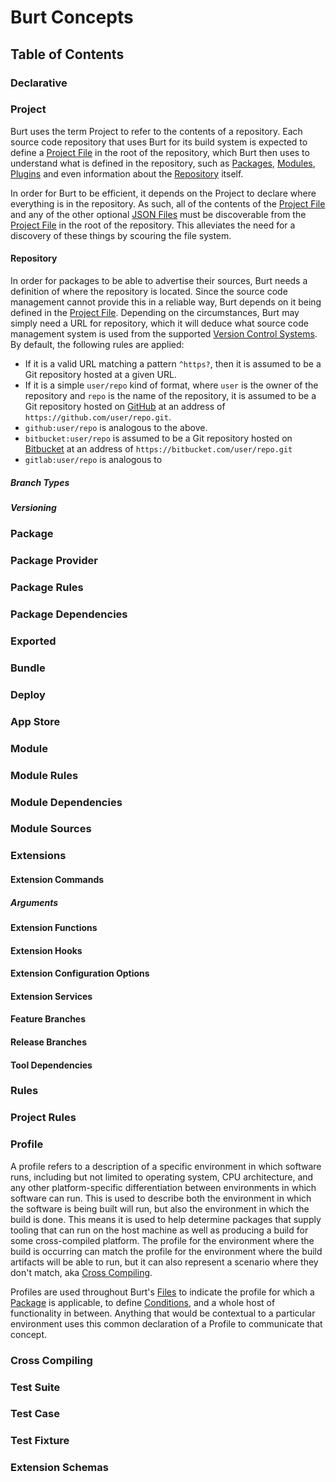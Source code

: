 # Burt Concepts <!-- omit in toc -->

## Table of Contents <!-- omit in toc -->

### Declarative

### Project

Burt uses the term Project to refer to the contents of a repository. Each source code repository that uses
Burt for its build system is expected to define a [Project File](./JSON.md#project-file) in the root of the
repository, which Burt then uses to understand what is defined in the repository, such as
[Packages](#package), [Modules](#module), [Plugins](#plugin) and even information about the
[Repository](#repository) itself.

In order for Burt to be efficient, it depends on the Project to declare where everything is in the repository.
As such, all of the contents of the [Project File](./JSON.md#project-file) and any of the other optional [JSON
Files](./JSON.md#files) must be discoverable from the [Project File](./JSON.md#project-file) in the root of
the repository. This alleviates the need for a discovery of these things by scouring the file system.

#### Repository

In order for packages to be able to advertise their sources, Burt needs a definition of where the repository
is located. Since the source code management cannot provide this in a reliable way, Burt depends on it being
defined in the [Project File](./JSON.md#project). Depending on the circumstances, Burt may simply need a URL
for repository, which it will deduce what source code management system is used from the supported [Version
Control Systems](./Compatibility#version-control-systems). By default, the following rules are applied:

- If it is a valid URL matching a pattern `^https?`, then it is assumed to be a Git repository hosted at a
  given URL.
- If it is a simple `user/repo` kind of format, where `user` is the owner of the repository and `repo` is the
  name of the repository, it is assumed to be a Git repository hosted on [GitHub](https://github.com) at an
  address of `https://github.com/user/repo.git`.
- `github:user/repo` is analogous to the above.
- `bitbucket:user/repo` is assumed to be a Git repository hosted on [Bitbucket](https://bitbucket.com) at an
  address of `https://bitbucket.com/user/repo.git`
- `gitlab:user/repo` is analogous to 

##### Branch Types

##### Versioning

### Package

### Package Provider

### Package Rules

### Package Dependencies

### Exported

### Bundle

### Deploy

### App Store

### Module

### Module Rules

### Module Dependencies

### Module Sources

### Extensions

#### Extension Commands

##### Arguments

#### Extension Functions

#### Extension Hooks

#### Extension Configuration Options

#### Extension Services

#### Feature Branches

#### Release Branches

#### Tool Dependencies

### Rules

### Project Rules

### Profile

A profile refers to a description of a specific environment in which software runs, including but not limited
to operating system, CPU architecture, and any other platform-specific differentiation between environments in
which software can run. This is used to describe both the environment in which the software is being built
will run, but also the environment in which the build is done. This means it is used to help determine
packages that supply tooling that can run on the host machine as well as producing a build for some
cross-compiled platform. The profile for the environment where the build is occurring can match the profile
for the environment where the build artifacts will be able to run, but it can also represent a scenario where
they don't match, aka [Cross Compiling](#cross-compiling).

Profiles are used throughout Burt's [Files](./JSON.md#files) to indicate the profile for which a
[Package](#package) is applicable, to define [Conditions](#conditions), and a whole host of functionality in
between. Anything that would be contextual to a particular environment uses this common declaration of a
Profile to communicate that concept.

### Cross Compiling

### Test Suite

### Test Case

### Test Fixture

### Extension Schemas